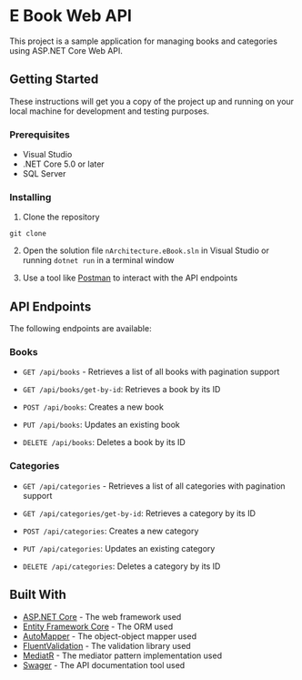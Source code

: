 # E Book Web API

This project is a sample application for managing books and categories using ASP.NET Core Web API.

## Getting Started

These instructions will get you a copy of the project up and running on your local machine for development and testing purposes.

### Prerequisites

* Visual Studio
* .NET Core 5.0 or later
* SQL Server

### Installing

1. Clone the repository
```
git clone 
```

2. Open the solution file `nArchitecture.eBook.sln` in Visual Studio or running `dotnet run` in a terminal window

3. Use a tool like [Postman](https://www.postman.com/) to interact with the API endpoints


## API Endpoints

The following endpoints are available:

### Books

- `GET /api/books` - Retrieves a list of all books with pagination support

- `GET /api/books/get-by-id`: Retrieves a book by its ID

- `POST /api/books`: Creates a new book

- `PUT /api/books`: Updates an existing book

- `DELETE /api/books`: Deletes a book by its ID

### Categories

- `GET /api/categories` - Retrieves a list of all categories with pagination support

- `GET /api/categories/get-by-id`: Retrieves a category by its ID

- `POST /api/categories`: Creates a new category

- `PUT /api/categories`: Updates an existing category

- `DELETE /api/categories`: Deletes a category by its ID

## Built With

* [ASP.NET Core](https://docs.microsoft.com/en-us/aspnet/core/?view=aspnetcore-5.0) - The web framework used
* [Entity Framework Core](https://docs.microsoft.com/en-us/ef/core/) - The ORM used
* [AutoMapper](https://automapper.org/) - The object-object mapper used
* [FluentValidation](https://fluentvalidation.net/) - The validation library used
* [MediatR](https://github.com/jbogard/MediatR) - The mediator pattern implementation used
* [Swager](https://swagger.io/) - The API documentation tool used

